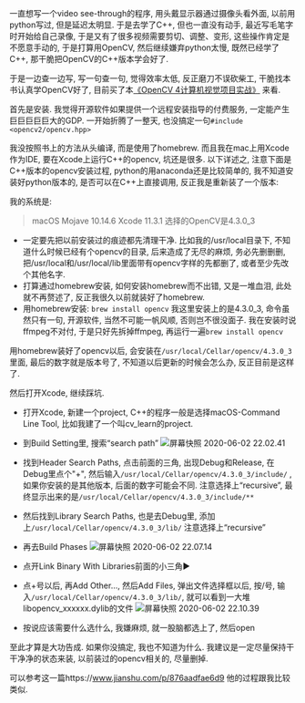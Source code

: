 <!--
.. title: OpenCV C++学习笔记(0): Mac下安装
.. slug: opencv_0
.. date: 2020-06-02 21:00 UTC+08:00
.. tags: 
.. category: 教程, opencv, cpp
.. link:
.. description:
.. type: text
-->

一直想写一个video see-through的程序, 用头戴显示器通过摄像头看外面, 以前用python写过, 但是延迟太明显. 于是去学了C++, 但也一直没有动手, 最近写毛笔字时开始给自己录像, 于是又有了很多视频需要剪切、调整、变形, 这些操作肯定是不愿意手动的, 于是打算用OpenCV, 然后继续嫌弃python太慢, 既然已经学了C++, 那干脆把OpenCV的C++版本学会好了. 

于是一边查一边写, 写一句查一句, 觉得效率太低, 反正磨刀不误砍柴工, 干脆找本书认真学OpenCV好了, 目前买了本[《OpenCV 4计算机视觉项目实战》](https://www.amazon.cn/dp/B07VDQ2BMT) 来看. 

首先是安装. 我觉得开源软件如果提供一个远程安装指导的付费服务, 一定能产生巨巨巨巨巨大的GDP. 一开始折腾了一整天, 也没搞定一句```#include <opencv2/opencv.hpp>```

<!-- TEASER_END -->

我没按照书上的方法从头编译, 而是使用了homebrew. 而且我在mac上用Xcode作为IDE, 要在Xcode上运行C++的opencv, 坑还是很多. 以下详述之, 注意下面是C++版本的opencv安装过程, python的用anaconda还是比较简单的, 我不知道安装好python版本的, 是否可以在C++上直接调用, 反正我是重新装了一个版本:

我的系统是:
> macOS Mojave 10.14.6
> Xcode 11.3.1
> 选择的OpenCV是4.3.0_3

* 一定要先把以前安装过的痕迹都先清理干净. 比如我的/usr/local目录下, 不知道什么时候已经有个opencv的目录, 后来造成了无尽的麻烦, 务必先删删删, 把/usr/local和/usr/local/lib里面带有opencv字样的先都删了, 或者至少先改个其他名字. 
* 打算通过homebrew安装, 如何安装homebrew而不出错, 又是一堆血泪, 此处就不再赘述了, 反正我很久以前就装好了homebrew.
* 用homebrew安装: ```brew install opencv``` 我这里安装上的是4.3.0_3, 命令虽然只有一句, 开源软件, 当然不可能一帆风顺, 否则岂不很没面子. 我在安装时说ffmpeg不对付, 于是只好先拆掉ffmpeg, 再运行一遍```brew install opencv```

用homebrew装好了opencv以后, 会安装在```/usr/local/Cellar/opencv/4.3.0_3```里面, 最后的数字就是版本号了, 不知道以后更新的时候会怎么办, 反正目前是这样了. 

然后打开Xcode, 继续踩坑. 

* 打开Xcode, 新建一个project, C++的程序一般是选择macOS-Command Line Tool, 比如我建了一个叫cv_learn的project. 

* 到Build Setting里, 搜索“search path”
![屏幕快照 2020-06-02 22.02.41](https://i.loli.net/2020/06/02/DGhYZTxurH5OlSU.png)
* 找到Header Search Paths, 点击前面的三角, 出现Debug和Release, 在Debug里点个"+", 然后输入```/usr/local/Cellar/opencv/4.3.0_3/include/``` , 如果你安装的是其他版本, 后面的数字可能会不同. 注意选择上“recursive”, 最终显示出来的是```/usr/local/Cellar/opencv/4.3.0_3/include/**``` 
* 然后找到Library Search Paths, 也是去Debug里, 添加上```/usr/local/Cellar/opencv/4.3.0_3/lib/``` 注意选择上“recursive”
* 再去Build Phases
![屏幕快照 2020-06-02 22.07.14](https://i.loli.net/2020/06/02/XGjP61m7MUWHFT5.png)
* 点开Link Binary With Libraries前面的小三角▶️
* 点+号以后, 再Add Other..., 然后Add Files, 弹出文件选择框以后, 按/号, 输入```/usr/local/Cellar/opencv/4.3.0_3/lib/```, 就可以看到一大堆libopencv_xxxxxx.dylib的文件
![屏幕快照 2020-06-02 22.10.39](https://i.loli.net/2020/06/02/MZJmYgdyrAwKq9h.png)

* 按说应该需要什么选什么, 我嫌麻烦, 就一股脑都选上了, 然后open

至此才算是大功告成. 如果你没搞定, 我也不知道为什么. 我建议是一定尽量保持干干净净的状态来装, 以前装过的opencv相关的, 尽量删掉. 

可以参考这一篇https://www.jianshu.com/p/876aadfae6d9 他的过程跟我比较类似.